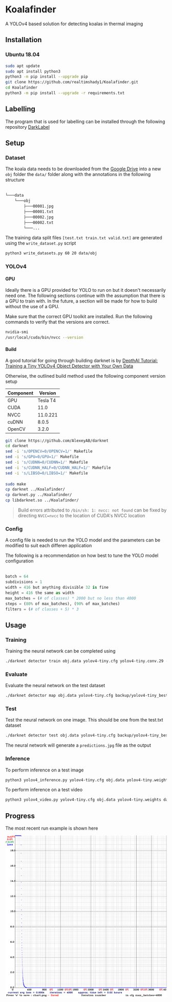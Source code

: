 # Koalafinder

A YOLOv4 based solution for detecting koalas in thermal imaging

## Installation

### Ubuntu 18.04

```bash
sudo apt update
sudo apt install python3
python3 -m pip install --upgrade pip
git clone https://github.com/realtimshady1/Koalafinder.git
cd Koalafinder
python3 -m pip install --upgrade -r requirements.txt

```

## Labelling

The program that is used for labelling can be installed through the following repository [DarkLabel](https://github.com/darkpgmr/DarkLabel)


## Setup

### Dataset

The koala data needs to be downloaded from the [Google Drive](https://drive.google.com/drive/folders/1v_w4-pkDTD1CF5tU2WWyccbrTg-8ra98?usp=sharing) into a new `obj` folder the `data/` folder along with the annotations in the following structure

```bash

└───data
    └───obj
        ├───00001.jpg
        ├───00001.txt
        ├───00002.jpg
        ├───00002.txt
        └───...

```
The training data split files `[test.txt train.txt valid.txt]` are generated using the `write_dataset.py` script
```bash
python3 write_datasets.py 60 20 data/obj
```

### YOLOv4

#### GPU

Ideally there is a GPU provided for YOLO to run on but it doesn't necessarily need one. The following sections continue with the assumption that there is a GPU to train with. In the future, a section will be made for how to build without the use of a GPU.

Make sure that the correct GPU toolkit are installed. Run the following commands to verify that the versions are correct.

```bash
nvidia-smi
/usr/local/cuda/bin/nvcc --version

```

#### Build

A good tutorial for going through building darknet is by [DepthAI Tutorial: Training a Tiny YOLOv4 Object Detector with Your Own Data](https://colab.research.google.com/github/ibaiGorordo/Social-Distance-Feedback/blob/master/Part%202%20-%20Mask%20Detection/Face%20Mask%20Detection%20Inference%20Comparison/YOLOv4_tiny_Darknet_Mask_Detection.ipynb)

Otherwise, the outlined build method used the following component version setup

Component | Version
--- | --- 
GPU | Tesla T4 
CUDA | 11.0
NVCC | 11.0.221  
cuDNN | 8.0.5  
OpenCV | 3.2.0
 

```bash
git clone https://github.com/AlexeyAB/darknet
cd darknet
sed -i 's/OPENCV=0/OPENCV=1/' Makefile
sed -i 's/GPU=0/GPU=1/' Makefile
sed -i 's/CUDNN=0/CUDNN=1/' Makefile
sed -i 's/CUDNN_HALF=0/CUDNN_HALF=1/' Makefile
sed -i 's/LIBSO=0/LIBSO=1/' Makefile

sudo make
cp darknet ../Koalafinder/
cp darknet.py ../Koalafinder/
cp libdarknet.so ../Koalafinder/
```

> Build errors attributed to `/bin/sh: 1: nvcc: not found` can be fixed by directing `NVCC=nvcc` to the location of CUDA's NVCC location

### Config

A config file is needed to run the YOLO model and the parameters can be modified to suit each differen application

The following is a recommendation on how best to tune the YOLO model configuration

```python

batch = 64
subdivisions = 1
width = 416 but anything divisible 32 is fine
height = 416 the same as width
max_batches = (# of classes) * 2000 but no less than 4000
steps = (80% of max_batches), (90% of max_batches)
filters = (# of classes + 5) * 3

```

## Usage

### Training

Training the neural network can be completed using 

```bash
./darknet detector train obj.data yolov4-tiny.cfg yolov4-tiny.conv.29 -dont_show -ext_output -map

```

### Evaluate

Evaluate the neural network on the test dataset

```bash
./darknet detector map obj.data yolov4-tiny.cfg backup/yolov4-tiny_best.weights -points 0

```

### Test

Test the neural network on one image. This should be one from the test.txt dataset

```bash
./darknet detector test obj.data yolov4-tiny.cfg backup/yolov4-tiny_best.weights data/obj/00001.jpg -ext_output

```

The neural network will generate a `predictions.jpg` file as the output

### Inference

To perform inference on a test image
```bash
python3 yolov4_inference.py yolov4-tiny.cfg obj.data yolov4-tiny.weights data/obj/00001.jpg
```

To perform inference on a test video
```bash
python3 yolov4_video.py yolov4-tiny.cfg obj.data yolov4-tiny.weights data/DJI_0036.MP4
```

## Progress

The most recent run example is shown here

![chart.png](chart.png)



